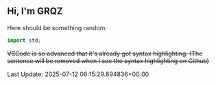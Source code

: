 ## Hi, I'm GRQZ
Here should be something random:  
```cpp
import std;
```


~~VSCode is so advanced that it's already got syntax highlighting. (The sentence will be removed when I see the syntax highlighting on Github)~~


Last Update: 2025-07-12 06:15:29.894836+00:00

